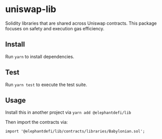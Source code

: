 # uniswap-lib

Solidity libraries that are shared across Uniswap contracts. This package focuses on safety and execution gas efficiency.

## Install

Run `yarn` to install dependencies.

## Test

Run `yarn test` to execute the test suite.

## Usage

Install this in another project via `yarn add @elephantdefi/lib`

Then import the contracts via:

```solidity
import '@elephantdefi/lib/contracts/libraries/Babylonian.sol';

```
